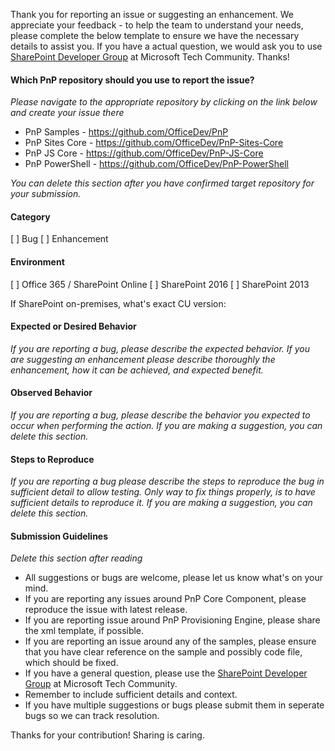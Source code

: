 Thank you for reporting an issue or suggesting an enhancement. We appreciate your feedback - to help the team to understand your needs, please complete the below template to ensure we have the necessary details to assist you. If you have a actual question, we would ask you to use [SharePoint Developer Group](http://aka.ms/sppnp-community) at Microsoft Tech Community. Thanks!

#### Which PnP repository should you use to report the issue? 
*Please navigate to the appropriate repository by clicking on the link below and create your issue there*
- PnP Samples - https://github.com/OfficeDev/PnP
- PnP Sites Core - https://github.com/OfficeDev/PnP-Sites-Core
- PnP JS Core - https://github.com/OfficeDev/PnP-JS-Core
- PnP PowerShell - https://github.com/OfficeDev/PnP-PowerShell

*You can delete this section after you have confirmed target repository for your submission.*

#### Category
[ ] Bug
[ ] Enhancement

#### Environment
[ ] Office 365 / SharePoint Online
[ ] SharePoint 2016
[ ] SharePoint 2013

If SharePoint on-premises, what's exact CU version: 

#### Expected or Desired Behavior
_If you are reporting a bug, please describe the expected behavior. If you are suggesting an enhancement please
describe thoroughly the enhancement, how it can be achieved, and expected benefit._

#### Observed Behavior
_If you are reporting a bug, please describe the behavior you expected to occur when performing the action. If you are making a suggestion, you can delete this section._

#### Steps to Reproduce
_If you are reporting a bug please describe the steps to reproduce the bug in sufficient detail to allow testing. Only way to fix things properly, is to have sufficient details to reproduce it. If you are making a suggestion, you can delete this section._

#### Submission Guidelines
_Delete this section after reading_
- All suggestions or bugs are welcome, please let us know what's on your mind.
- If you are reporting any issues around PnP Core Component, please reproduce the issue with latest release.
- If you are reporting issue around PnP Provisioning Engine, please share the xml template, if possible.
- If you are reporting an issue around any of the samples, please ensure that you have clear reference on the sample and possibly code file, which should be fixed.
- If you have a general question, please use the [SharePoint Developer Group](http://aka.ms/sppnp-community) at Microsoft Tech Community.
- Remember to include sufficient details and context.
- If you have multiple suggestions or bugs please submit them in seperate bugs so we can track resolution.

Thanks for your contribution! Sharing is caring.
